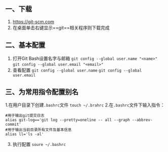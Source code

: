 ## 一、下载
1. https://git-scm.com
2. 在桌面单击右键显示==git==相关程序则下载完成

## 二、基本配置
1. 打开Git Bash设置名字与邮箱
`git config --global user.name "<name>"`
`git config --global user.email "<email>"`
2. 查看配置
`git config --global user.name`
`git config --global user.email`

## 三、为常用指令配置别名
1.在用户目录下创建`.bashrc`文件
`touch ~/.brahrc`
2.在`.bashrc`文件下输入指令：
```
#用于输出git提交日志
alias git-log=='git log --pretty=oneline -- all --graph --abbrev-commit'
#用于输出当前目录所有文件及基本信息
alias ll='ls -al'
```
3. 执行配置
`soure ~/.bashrc`